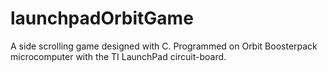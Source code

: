 # launchpadOrbitGame
A side scrolling game designed with C. Programmed on Orbit Boosterpack microcomputer with the TI LaunchPad circuit-board.
